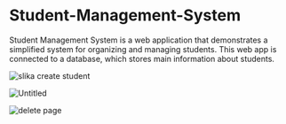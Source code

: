 # Student-Management-System
Student Management System is a web application that demonstrates a simplified system for organizing and managing students. This web app is connected
to a database, which stores main information about students.

![slika create student](https://user-images.githubusercontent.com/50056973/74875578-caa60600-5362-11ea-972c-e83e4947d47d.png)


![Untitled](https://user-images.githubusercontent.com/50056973/74875596-d09be700-5362-11ea-81ef-627fa403390b.png)


![delete page](https://user-images.githubusercontent.com/50056973/74875602-d396d780-5362-11ea-90fc-0a989a8a60e4.png)
